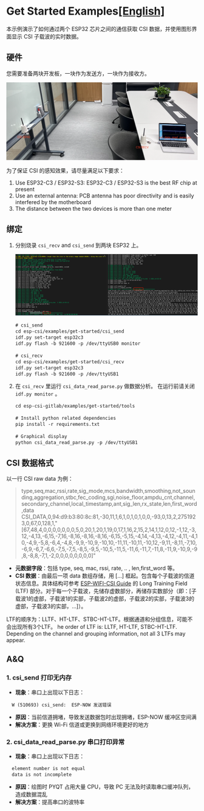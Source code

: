 # Get Started Examples[[English]](./examples/get-started/README.md)

本示例演示了如何通过两个 ESP32 芯片之间的通信获取 CSI 数据，并使用图形界面显示 CSI 子载波的实时数据。

## 硬件

您需要准备两块开发板，一块作为发送方，一块作为接收方。

![example_display](./docs/_static/example_display.png)

为了保证 CSI 的感知效果，请尽量满足以下要求：
1. Use ESP32-C3 / ESP32-S3: ESP32-C3 / ESP32-S3 is the best RF chip at present
2. Use an external antenna: PCB antenna has poor directivity and is easily interfered by the motherboard
3. The distance between the two devices is more than one meter

## 绑定

1. 分别烧录 `csi_recv` and `csi_send` 到两块 ESP32 上。

    ![device_log](./docs/_static/device_log.png)

    ```shell
    # csi_send
    cd esp-csi/examples/get-started/csi_send
    idf.py set-target esp32c3
    idf.py flash -b 921600 -p /dev/ttyUSB0 monitor

    # csi_recv
    cd esp-csi/examples/get-started/csi_recv
    idf.py set-target esp32c3
    idf.py flash -b 921600 -p /dev/ttyUSB1
    ```

2. 在 `csi_recv` 里运行 `csi_data_read_parse.py` 做数据分析。 在运行前请关闭 `idf.py monitor` 。

    ```shell
    cd esp-csi-gitlab/examples/get-started/tools

    # Install python related dependencies
    pip install -r requirements.txt

    # Graphical display
    python csi_data_read_parse.py -p /dev/ttyUSB1
    ```

## CSI 数据格式

以一行 CSI raw data 为例：

> type,seq,mac,rssi,rate,sig_mode,mcs,bandwidth,smoothing,not_sounding,aggregation,stbc,fec_coding,sgi,noise_floor,ampdu_cnt,channel,secondary_channel,local_timestamp,ant,sig_len,rx_state,len,first_word,data
CSI_DATA,0,94:d9:b3:80:8c:81,-30,11,1,6,1,0,1,0,1,0,0,-93,0,13,2,2751923,0,67,0,128,1,"[67,48,4,0,0,0,0,0,0,0,5,0,20,1,20,1,19,0,17,1,16,2,15,2,14,1,12,0,12,-1,12,-3,12,-4,13,-6,15,-7,16,-8,16,-8,16,-8,16,-6,15,-5,15,-4,14,-4,13,-4,12,-4,11,-4,10,-4,9,-5,8,-6,4,-4,8,-9,9,-10,9,-10,10,-11,11,-10,11,-10,12,-9,11,-8,11,-7,10,-6,9,-6,7,-6,6,-7,5,-7,5,-8,5,-9,5,-10,5,-11,5,-11,6,-11,7,-11,8,-11,9,-10,9,-9,8,-8,8,-7,1,-2,0,0,0,0,0,0,0,0]"

- **元数据字段**：包括 type, seq, mac, rssi, rate, .. , len,first_word 等。
- **CSI 数据**：由最后一项 data 数组存储，用 [...] 框起。包含每个子载波的信道状态信息。具体结构可参考 [ESP-WIFI-CSI Guide](https://docs.espressif.com/projects/esp-idf/en/latest/esp32/api-guides/wifi.html#wi-fi-channel-state-information) 的 Long Training Field (LTF) 部分。对于每一个子载波，先储存虚数部分，再储存实数部分（即：[子载波1的虚部，子载波1的实部，子载波2的虚部，子载波2的实部，子载波3的虚部，子载波3的实部，...]）。

LTF的顺序为：LLTF、HT-LTF、STBC-HT-LTF。根据通道和分组信息，可能不会出现所有3个LTF。
he order of LTF is: LLTF, HT-LTF, STBC-HT-LTF. Depending on the channel and grouping information, not all 3 LTFs may appear.

## A&Q

 ### 1. csi_send 打印无内存

- **现象**：串口上出现以下日志：
```shell
  W (510693) csi_send:  ESP-NOW 发送错误
```
- **原因**：当前信道拥堵，导致发送数据包时出现拥堵，ESP-NOW 缓冲区空间满
- **解决方案**：更换 Wi-Fi 信道或更换到网络环境更好的地方
### 2. csi_data_read_parse.py 串口打印异常

- **现象**：串口上出现以下日志：
```shell
  element number is not equal
  data is not incomplete
```
- **原因**：绘图时 PYQT 占用大量 CPU，导致 PC 无法及时读取串口缓冲队列，造成数据混乱
- **解决方案**：提高串口的波特率
